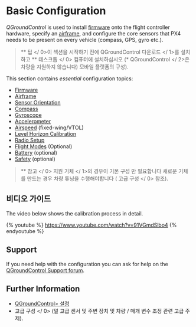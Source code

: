 # Basic Configuration

*QGroundControl* is used to install [firmware](../config/firmware.md) onto the flight controller hardware, specify an [airframe](../config/airframe.md), and configure the core sensors that PX4 needs to be present on every vehicle (compass, GPS, gyro etc.).

> ** 팁 </ 0>이 섹션을 시작하기 전에  QGroundControl 다운로드 </ 1>를 설치하고 ** 데스크톱 </ 0> 컴퓨터에 설치하십시오 (* QGroundControl </ 2>은 차량을 지원하지 않습니다) 모바일 플랫폼의 구성).</p> </blockquote> 
> 
> This section contains *essential* configuration topics:
> 
> * [Firmware](../config/firmware.md)
> * [Airframe](../config/airframe.md)
> * [Sensor Orientation](../config/flight_controller_orientation.md)
> * [Compass](../config/compass.md)
> * [Gyroscope](../config/gyroscope.md)
> * [Accelerometer](../config/accelerometer.md)
> * [Airspeed](../config/airspeed.md) (fixed-wing/VTOL)
> * [Level Horizon Calibration](../config/level_horizon_calibration.md)
> * [Radio Setup](../config/radio.md)
> * [Flight Modes](../config/flight_mode.md) (Optional)
> * [Battery](../config/battery.md) (optional)
> * [Safety](../config/safety.md) (optional)
> 
> > ** 참고 </ 0>  지원 기체 </ 1>의 경우이 기본 구성 만 필요합니다 새로운 기체를 만드는 경우 차량 튜닝을 수행해야합니다 ( 고급 구성 </ 0> 참조).</p> </blockquote> 
> > 
> > ## 비디오 가이드
> > 
> > The video below shows the calibration process in detail.
> > 
> > {% youtube %} https://www.youtube.com/watch?v=91VGmdSlbo4 {% endyoutube %}
> > 
> > ## Support
> > 
> > If you need help with the configuration you can ask for help on the [QGroundControl Support forum](http://discuss.px4.io/c/qgroundcontrol/qgroundcontrol-usage).
> > 
> > ## Further Information
> > 
> > * [QGroundControl> 설정](https://docs.qgroundcontrol.com/en/SetupView/SetupView.html)
> > *  고급 구성 </ 0> (덜 고급 센서 및 주변 장치 및 차량 / 매개 변수 조정 관련 고급 주제).</li> </ul>